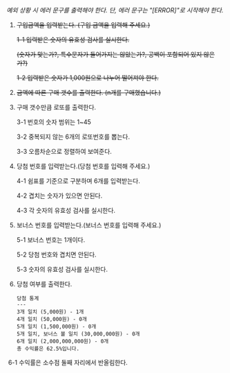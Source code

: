 *예외 상황 시 에러 문구를 출력해야 한다. 단, 에러 문구는 "[ERROR]"로 시작해야 한다.*

1. ~~구입금액을 입력받는다. (구입 금액을 입력해 주세요.)~~

   ~~1-1 입력받은 숫자의 유효성 검사를 실시한다.~~

   ~~(숫자가 맞는가?, 특수문자가 들어가지는 않았는가?, 공백이 포함되어 있지 않은가?)~~

   ~~1-2 입력받은 숫자가 1,000원으로 나누어 떨어져야 한다.~~

2. ~~금액에 따른 구매 갯수를 출력한다. (n개를 구매했습니다.)~~

3. 구매 갯수만큼 로또를 출력한다.

   3-1 번호의 숫자 범위는 1~45

   3-2 중복되지 않는 6개의 로또번호를 뽑는다.

   3-3 오름차순으로 정렬하여 보여준다.

4. 당첨 번호를 입력받는다.(당첨 번호를 입력해 주세요.)

   4-1 쉼표를 기준으로 구분하며 6개를 입력받는다.

   4-2 겹치는 숫자가 있으면 안된다.

   4-3 각 숫자의 유효성 검사를 실시한다.

5. 보너스 번호를 입력받는다.(보너스 번호를 입력해 주세요.)

   5-1 보너스 번호는 1개이다.

   5-2 당첨 번호와 겹치면 안된다.

   5-3 숫자의 유효성 검사를 실시한다.

6. 당첨 여부를 출력한다.

   ```
   당첨 통계
   ---
   3개 일치 (5,000원) - 1개
   4개 일치 (50,000원) - 0개
   5개 일치 (1,500,000원) - 0개
   5개 일치, 보너스 볼 일치 (30,000,000원) - 0개
   6개 일치 (2,000,000,000원) - 0개
   총 수익률은 62.5%입니다.
   ```

​	6-1 수익률은 소수점 둘째 자리에서 반올림한다.